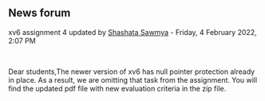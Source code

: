 <h2>News forum</h2><a href="https://moodle.cse.buet.ac.bd/user/view.php?id=2845&course=647"></a>
xv6 assignment 4 updated
by <a href="https://moodle.cse.buet.ac.bd/user/view.php?id=2845&course=647">Shashata Sawmya</a> - Friday, 4 February 2022, 2:07 PM


 

Dear students,The newer version of xv6 has null pointer protection already in place. As a result, we are omitting that task from the assignment. You will find the updated pdf file with new evaluation criteria in the zip file. <br />






